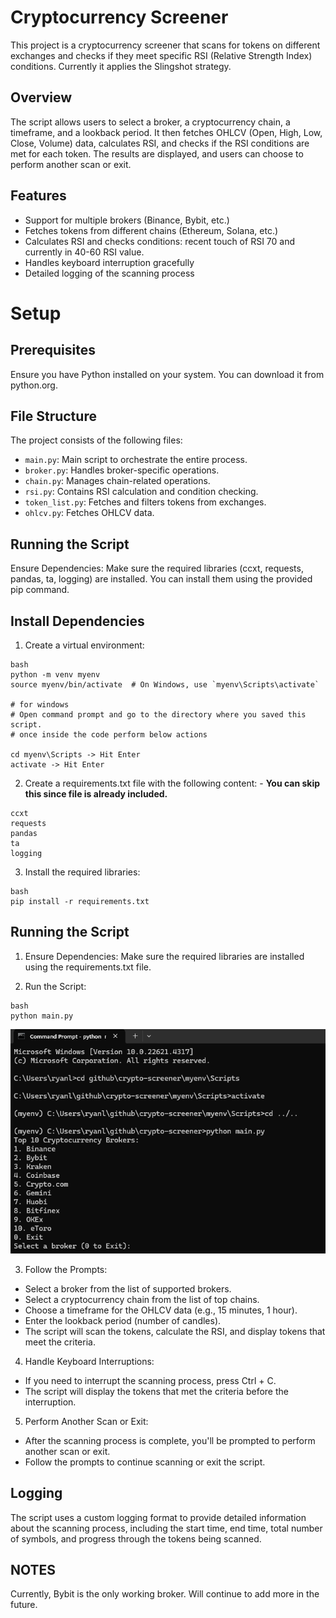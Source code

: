 # Cryptocurrency Screener
This project is a cryptocurrency screener that scans for tokens on different exchanges and checks if they meet specific RSI (Relative Strength Index) conditions. Currently it applies the Slingshot strategy.

## Overview
The script allows users to select a broker, a cryptocurrency chain, a timeframe, and a lookback period. It then fetches OHLCV (Open, High, Low, Close, Volume) data, calculates RSI, and checks if the RSI conditions are met for each token. The results are displayed, and users can choose to perform another scan or exit.

## Features
- Support for multiple brokers (Binance, Bybit, etc.)
- Fetches tokens from different chains (Ethereum, Solana, etc.)
- Calculates RSI and checks conditions: recent touch of RSI 70 and currently in 40-60 RSI value.
- Handles keyboard interruption gracefully
- Detailed logging of the scanning process

# Setup

## Prerequisites
Ensure you have Python installed on your system. You can download it from python.org.

## File Structure
The project consists of the following files:
- ```main.py```: Main script to orchestrate the entire process.
- ```broker.py```: Handles broker-specific operations.
- ```chain.py```: Manages chain-related operations.
- ```rsi.py```: Contains RSI calculation and condition checking.
- ```token_list.py```: Fetches and filters tokens from exchanges.
- ```ohlcv.py```: Fetches OHLCV data.

## Running the Script
Ensure Dependencies: Make sure the required libraries (ccxt, requests, pandas, ta, logging) are installed. You can install them using the provided pip command.

## Install Dependencies
1. Create a virtual environment:

```
bash
python -m venv myenv
source myenv/bin/activate  # On Windows, use `myenv\Scripts\activate`

# for windows
# Open command prompt and go to the directory where you saved this script.
# once inside the code perform below actions

cd myenv\Scripts -> Hit Enter
activate -> Hit Enter
```

2. Create a requirements.txt file with the following content: - **You can skip this since file is already included.**

```
ccxt
requests
pandas
ta
logging

```
3. Install the required libraries:
```
bash
pip install -r requirements.txt
```

## Running the Script
1. Ensure Dependencies: Make sure the required libraries are installed using the requirements.txt file.

2. Run the Script:
```
bash
python main.py
```

![How to run in windows](image.png)

3. Follow the Prompts:
- Select a broker from the list of supported brokers.
- Select a cryptocurrency chain from the list of top chains.
- Choose a timeframe for the OHLCV data (e.g., 15 minutes, 1 hour).
- Enter the lookback period (number of candles).
- The script will scan the tokens, calculate the RSI, and display tokens that meet the criteria.

4. Handle Keyboard Interruptions:
- If you need to interrupt the scanning process, press Ctrl + C.
- The script will display the tokens that met the criteria before the interruption.

5. Perform Another Scan or Exit:
- After the scanning process is complete, you'll be prompted to perform another scan or exit.
- Follow the prompts to continue scanning or exit the script.

## Logging
The script uses a custom logging format to provide detailed information about the scanning process, including the start time, end time, total number of symbols, and progress through the tokens being scanned.

## NOTES
Currently, Bybit is the only working broker. Will continue to add more in the future.
